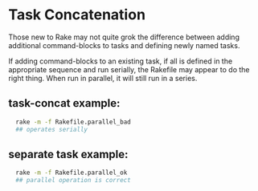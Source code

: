 # Task Concatenation

Those new to Rake may not quite grok the difference between adding additional command-blocks to tasks and defining newly named tasks.

If adding command-blocks to an existing task, if all is defined in the appropriate sequence and run serially, the Rakefile may appear to do the right thing.  When run in parallel, it will still run in a series.

## task-concat example:

```sh
  rake -m -f Rakefile.parallel_bad
  ## operates serially
```

## separate task example:

```sh
  rake -m -f Rakefile.parallel_ok
  ## parallel operation is correct
```
